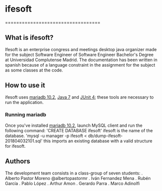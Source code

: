# ifesoft
==================================
## What is ifesoft?
Ifesoft is an enterprise congress and meetings desktop java organizer made for the subject Software Engineer of Software Engineer Bachelor's Degree at Universidad Complutense Madrid.
The documentation has been written in spanish because of a language constraint in the assignment for the subject as some classes at the code.
## How to use it
ifesoft uses [mariadb 10.2](), [Java 7]() and [JUnit 4](); these tools are necessary to run the application.
### Running mariadb
Once you've installed [mariadb 10.2](), launch MySQL client and run the following command:
'CREATE DATABASE ifesoft'
ifesoft is the name of the database.
'mysql -u manager -p ifesoft < db/dump-ifesoft-201804032101.sql'
this imports an existing database with a valid structure for ifesoft.
## Authors
The development team consists in a class-group of seven students:
  . Alberto Pastor Moreno @albertopastormr
  . Iván Fernandez Mena
  . Rubén García
  . Pablo López 
  . Arthur Amon
  . Gerardo Parra
  . Marco Adinolfi
